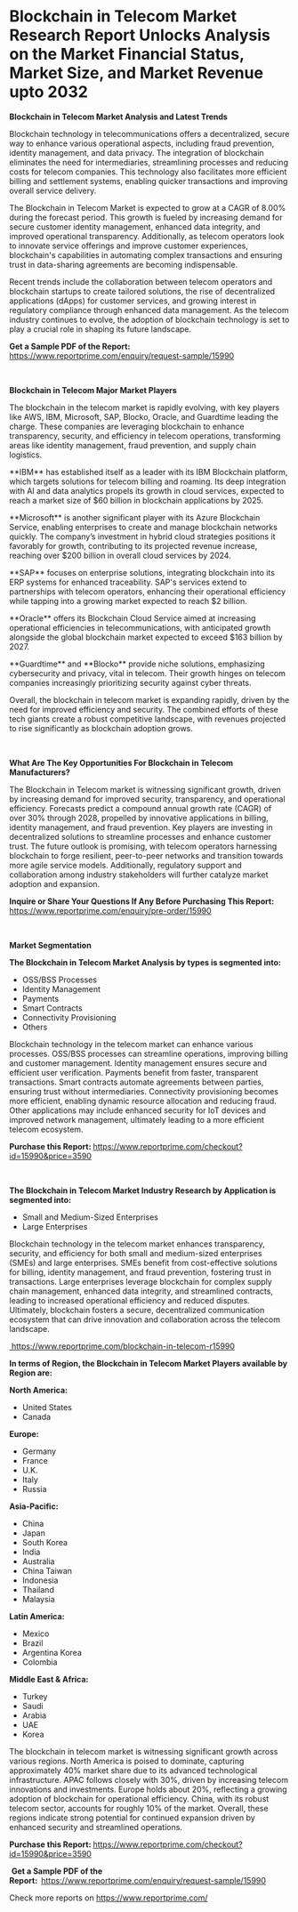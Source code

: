 <p><h1>Blockchain in Telecom Market Research Report Unlocks Analysis on the Market Financial Status, Market Size, and Market Revenue upto 2032</h1></p><p><strong>Blockchain in Telecom Market Analysis and Latest Trends</strong></p>
<p><p>Blockchain technology in telecommunications offers a decentralized, secure way to enhance various operational aspects, including fraud prevention, identity management, and data privacy. The integration of blockchain eliminates the need for intermediaries, streamlining processes and reducing costs for telecom companies. This technology also facilitates more efficient billing and settlement systems, enabling quicker transactions and improving overall service delivery.</p><p>The Blockchain in Telecom Market is expected to grow at a CAGR of 8.00% during the forecast period. This growth is fueled by increasing demand for secure customer identity management, enhanced data integrity, and improved operational transparency. Additionally, as telecom operators look to innovate service offerings and improve customer experiences, blockchain's capabilities in automating complex transactions and ensuring trust in data-sharing agreements are becoming indispensable.</p><p>Recent trends include the collaboration between telecom operators and blockchain startups to create tailored solutions, the rise of decentralized applications (dApps) for customer services, and growing interest in regulatory compliance through enhanced data management. As the telecom industry continues to evolve, the adoption of blockchain technology is set to play a crucial role in shaping its future landscape.</p></p>
<p><strong>Get a Sample PDF of the Report:&nbsp;</strong> <a href="https://www.reportprime.com/enquiry/request-sample/15990?utm_campaign=3056&utm_medium=2&utm_source=Github&utm_content=ia&utm_term=20032025&utm_id=blockchain-in-telecom">https://www.reportprime.com/enquiry/request-sample/15990</a></p>
<p>&nbsp;</p>
<p><strong>Blockchain in Telecom Major Market Players</strong></p>
<p><p>The blockchain in the telecom market is rapidly evolving, with key players like AWS, IBM, Microsoft, SAP, Blocko, Oracle, and Guardtime leading the charge. These companies are leveraging blockchain to enhance transparency, security, and efficiency in telecom operations, transforming areas like identity management, fraud prevention, and supply chain logistics.</p><p>**IBM** has established itself as a leader with its IBM Blockchain platform, which targets solutions for telecom billing and roaming. Its deep integration with AI and data analytics propels its growth in cloud services, expected to reach a market size of $60 billion in blockchain applications by 2025.</p><p>**Microsoft** is another significant player with its Azure Blockchain Service, enabling enterprises to create and manage blockchain networks quickly. The company’s investment in hybrid cloud strategies positions it favorably for growth, contributing to its projected revenue increase, reaching over $200 billion in overall cloud services by 2024.</p><p>**SAP** focuses on enterprise solutions, integrating blockchain into its ERP systems for enhanced traceability. SAP's services extend to partnerships with telecom operators, enhancing their operational efficiency while tapping into a growing market expected to reach $2 billion.</p><p>**Oracle** offers its Blockchain Cloud Service aimed at increasing operational efficiencies in telecommunications, with anticipated growth alongside the global blockchain market expected to exceed $163 billion by 2027.</p><p>**Guardtime** and **Blocko** provide niche solutions, emphasizing cybersecurity and privacy, vital in telecom. Their growth hinges on telecom companies increasingly prioritizing security against cyber threats.</p><p>Overall, the blockchain in telecom market is expanding rapidly, driven by the need for improved efficiency and security. The combined efforts of these tech giants create a robust competitive landscape, with revenues projected to rise significantly as blockchain adoption grows.</p></p>
<p>&nbsp;</p>
<p><strong>What Are The Key Opportunities For Blockchain in Telecom Manufacturers?</strong></p>
<p><p>The Blockchain in Telecom market is witnessing significant growth, driven by increasing demand for improved security, transparency, and operational efficiency. Forecasts predict a compound annual growth rate (CAGR) of over 30% through 2028, propelled by innovative applications in billing, identity management, and fraud prevention. Key players are investing in decentralized solutions to streamline processes and enhance customer trust. The future outlook is promising, with telecom operators harnessing blockchain to forge resilient, peer-to-peer networks and transition towards more agile service models. Additionally, regulatory support and collaboration among industry stakeholders will further catalyze market adoption and expansion.</p></p>
<p><strong>Inquire or Share Your Questions If Any Before Purchasing This Report:</strong> <a href="https://www.reportprime.com/enquiry/pre-order/15990?utm_campaign=3056&utm_medium=2&utm_source=Github&utm_content=ia&utm_term=20032025&utm_id=blockchain-in-telecom">https://www.reportprime.com/enquiry/pre-order/15990</a></p>
<p>&nbsp;</p>
<p><strong>Market Segmentation</strong></p>
<p><strong>The Blockchain in Telecom Market Analysis by types is segmented into:</strong></p>
<p><ul><li>OSS/BSS Processes</li><li>Identity Management</li><li>Payments</li><li>Smart Contracts</li><li>Connectivity Provisioning</li><li>Others</li></ul></p>
<p><p>Blockchain technology in the telecom market can enhance various processes. OSS/BSS processes can streamline operations, improving billing and customer management. Identity management ensures secure and efficient user verification. Payments benefit from faster, transparent transactions. Smart contracts automate agreements between parties, ensuring trust without intermediaries. Connectivity provisioning becomes more efficient, enabling dynamic resource allocation and reducing fraud. Other applications may include enhanced security for IoT devices and improved network management, ultimately leading to a more efficient telecom ecosystem.</p></p>
<p><strong>Purchase this Report:&nbsp;</strong><a href="https://www.reportprime.com/checkout?id=15990&price=3590&utm_campaign=3056&utm_medium=2&utm_source=Github&utm_content=ia&utm_term=20032025&utm_id=blockchain-in-telecom">https://www.reportprime.com/checkout?id=15990&price=3590</a></p>
<p>&nbsp;</p>
<p><strong>The Blockchain in Telecom Market Industry Research by Application is segmented into:</strong></p>
<p><ul><li>Small and Medium-Sized Enterprises</li><li>Large Enterprises</li></ul></p>
<p><p>Blockchain technology in the telecom market enhances transparency, security, and efficiency for both small and medium-sized enterprises (SMEs) and large enterprises. SMEs benefit from cost-effective solutions for billing, identity management, and fraud prevention, fostering trust in transactions. Large enterprises leverage blockchain for complex supply chain management, enhanced data integrity, and streamlined contracts, leading to increased operational efficiency and reduced disputes. Ultimately, blockchain fosters a secure, decentralized communication ecosystem that can drive innovation and collaboration across the telecom landscape.</p></p>
<p><a href="https://www.reportprime.com/blockchain-in-telecom-r15990?utm_campaign=3056&utm_medium=2&utm_source=Github&utm_content=ia&utm_term=20032025&utm_id=blockchain-in-telecom">&nbsp;https://www.reportprime.com/blockchain-in-telecom-r15990</a></p>
<p><strong>In terms of Region, the Blockchain in Telecom Market Players available by Region are:</strong></p>
<p>
    <p> <strong> North America: </strong>
        <ul>
            <li>United States</li>
            <li>Canada</li>
        </ul>
        </p> 
    <p> <strong> Europe: </strong>
        <ul>
            <li>Germany</li>
            <li>France</li>
            <li>U.K.</li>
            <li>Italy</li>
            <li>Russia</li>
        </ul>
        </p> 
    <p> <strong> Asia-Pacific: </strong>
        <ul>
            <li>China</li>
            <li>Japan</li>
            <li>South Korea</li>
            <li>India</li>
            <li>Australia</li>
            <li>China Taiwan</li>
            <li>Indonesia</li>
            <li>Thailand</li>
            <li>Malaysia</li>
        </ul>
        </p> 
    <p> <strong> Latin America: </strong>
        <ul>
            <li>Mexico</li>
            <li>Brazil</li>
            <li>Argentina Korea</li>
            <li>Colombia</li>
        </ul>
        </p> 
    <p> <strong> Middle East & Africa: </strong>
        <ul>
            <li>Turkey</li>
            <li>Saudi</li>
            <li>Arabia</li>
            <li>UAE</li>
            <li>Korea</li>
        </ul>
    </p>
    </p>
<p><p>The blockchain in telecom market is witnessing significant growth across various regions. North America is poised to dominate, capturing approximately 40% market share due to its advanced technological infrastructure. APAC follows closely with 30%, driven by increasing telecom innovations and investments. Europe holds about 20%, reflecting a growing adoption of blockchain for operational efficiency. China, with its robust telecom sector, accounts for roughly 10% of the market. Overall, these regions indicate strong potential for continued expansion driven by enhanced security and streamlined operations.</p></p>
<p><strong>Purchase this Report: </strong><a href="https://www.reportprime.com/checkout?id=15990&price=3590&utm_campaign=3056&utm_medium=2&utm_source=Github&utm_content=ia&utm_term=20032025&utm_id=blockchain-in-telecom">https://www.reportprime.com/checkout?id=15990&price=3590</a></p>
<p>&nbsp;<strong>Get a Sample PDF of the Report:&nbsp;&nbsp;</strong><a href="https://www.reportprime.com/enquiry/request-sample/15990?utm_campaign=3056&utm_medium=2&utm_source=Github&utm_content=ia&utm_term=20032025&utm_id=blockchain-in-telecom">https://www.reportprime.com/enquiry/request-sample/15990</a></p>
<p><strong></strong></p>
<p>Check more reports on <a href="https://www.reportprime.com/?utm_campaign=3056&utm_medium=2&utm_source=Github&utm_content=ia&utm_term=20032025&utm_id=blockchain-in-telecom">https://www.reportprime.com/</a></p>